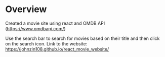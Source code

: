 # Overview
Created a movie site using react and OMDB API (https://www.omdbapi.com/)

Use the search bar to search for movies based on their title and then click on the search icon.
Link to the website: https://johnzin108.github.io/react_movie_website/
